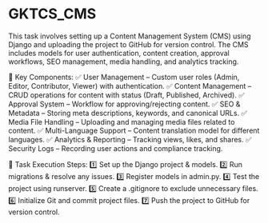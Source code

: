 # GKTCS_CMS
This task involves setting up a Content Management System (CMS) using Django and uploading the project to GitHub for version control. The CMS includes models for user authentication, content creation, approval workflows, SEO management, media handling, and analytics tracking.

📂 Key Components:
✅ User Management – Custom user roles (Admin, Editor, Contributor, Viewer) with authentication.
✅ Content Management – CRUD operations for content with status (Draft, Published, Archived).
✅ Approval System – Workflow for approving/rejecting content.
✅ SEO & Metadata – Storing meta descriptions, keywords, and canonical URLs.
✅ Media File Handling – Uploading and managing media files related to content.
✅ Multi-Language Support – Content translation model for different languages.
✅ Analytics & Reporting – Tracking views, likes, and shares.
✅ Security Logs – Recording user actions and compliance tracking.

🔄 Task Execution Steps:
1️⃣ Set up the Django project & models.
2️⃣ Run migrations & resolve any issues.
3️⃣ Register models in admin.py.
4️⃣ Test the project using runserver.
5️⃣ Create a .gitignore to exclude unnecessary files.
6️⃣ Initialize Git and commit project files.
7️⃣ Push the project to GitHub for version control.
